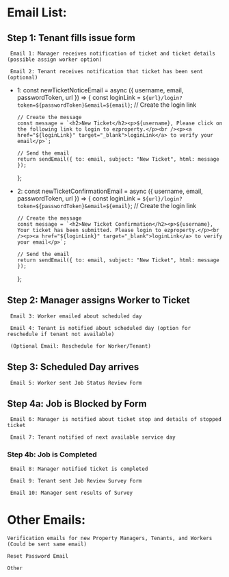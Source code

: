 # Email List:

## Step 1: Tenant fills issue form

     Email 1: Manager receives notification of ticket and ticket details (possible assign worker option)

     Email 2: Tenant receives notification that ticket has been sent (optional)

-   1:
    const newTicketNoticeEmail = async ({ username, email, passwordToken, url }) => {
    const loginLink = `${url}/login?token=${passwordToken}&email=${email}`; // Create the login link

        // Create the message
        const message = `<h2>New Ticket</h2><p>${username}, Please click on the following link to login to ezproperty.</p><br /><p><a href="${loginLink}" target="_blank">loginLink</a> to verify your email</p>`;

        // Send the email
        return sendEmail({ to: email, subject: "New Ticket", html: message });

    };

-   2:
    const newTicketConfirmationEmail = async ({ username, email, passwordToken, url }) => {
    const loginLink = `${url}/login?token=${passwordToken}&email=${email}`; // Create the login link

        // Create the message
        const message = `<h2>New Ticket Confirmation</h2><p>${username}, Your ticket has been submitted. Please login to ezproperty.</p><br /><p><a href="${loginLink}" target="_blank">loginLink</a> to verify your email</p>`;

        // Send the email
        return sendEmail({ to: email, subject: "New Ticket", html: message });

    };

## Step 2: Manager assigns Worker to Ticket

     Email 3: Worker emailed about scheduled day

     Email 4: Tenant is notified about scheduled day (option for reschedule if tenant not available)

     (Optional Email: Reschedule for Worker/Tenant)

## Step 3: Scheduled Day arrives

     Email 5: Worker sent Job Status Review Form

## Step 4a: Job is Blocked by Form

     Email 6: Manager is notified about ticket stop and details of stopped ticket

     Email 7: Tenant notified of next available service day

### Step 4b: Job is Completed

     Email 8: Manager notified ticket is completed

     Email 9: Tenant sent Job Review Survey Form

     Email 10: Manager sent results of Survey

# Other Emails:

    Verification emails for new Property Managers, Tenants, and Workers (Could be sent same email)

    Reset Password Email

    Other
